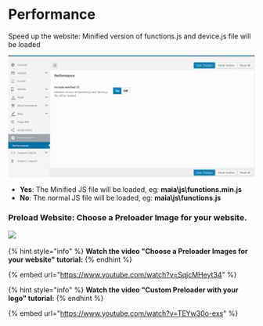 # Performance

Speed ​​up the website: Minified version of functions.js and device.js file will be loaded

![](../.gitbook/assets/options-performance.png)

* **Yes**: The Minified JS file will be loaded, eg: **maia\js\functions.min.js**
* **No**: The normal JS file will be loaded, eg: **maia\js\functions.js**

### **Preload Website**: Choose a Preloader Image for your website.

![](../.gitbook/assets/option\_preload.png)

{% hint style="info" %}
**Watch the video "Choose a Preloader Images for your website" tutorial:**
{% endhint %}

{% embed url="https://www.youtube.com/watch?v=SqjcMHeyt34" %}

{% hint style="info" %}
**Watch the video "Custom Preloader with your logo" tutorial:**
{% endhint %}

{% embed url="https://www.youtube.com/watch?v=TEYw30o-exs" %}
